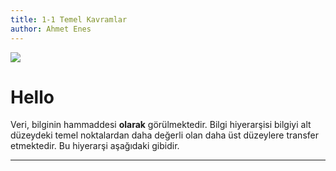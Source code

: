 ```yaml
---
title: 1-1 Temel Kavramlar
author: Ahmet Enes
---
```


![](https://radore.com/blog/wp-content/uploads/2015/10/age-of-data.jpg)

# Hello

Veri, bilginin hammaddesi **olarak** görülmektedir. Bilgi hiyerarşisi bilgiyi alt düzeydeki temel noktalardan daha değerli olan daha üst düzeylere transfer etmektedir. Bu hiyerarşi aşağıdaki gibidir.

---
